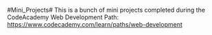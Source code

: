 #Mini_Projects#
This is a bunch of mini projects completed during the CodeAcademy Web Development Path: https://www.codecademy.com/learn/paths/web-development

